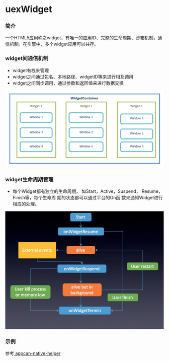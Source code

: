 # uexWidget

### 简介

 一个HTML5应用称之widget，有唯一的应用ID、完整的生命周期、沙箱机制，通信机制。在引擎中，多个widget应用可以共存。

### widget间通信机制

*	widget有栈来管理
* 	widget之间通过包名、本地路径、widgetID等来进行相互调用 
*  widget之间同步调用，通过参数和返回值来进行数据交换

![Markdown](widget_arch.png)

### widget生命周期管理

*  每个Widget都有独立的生命周期，	如Start，Active，Suspend，	Resume，Finish等，每个生命周	期的状态都可以通过平台的On函	数来通知Widget进行相应的处理。

![Markdown](widget_mgr.png)
	
### 示例

参考[ appcan-native-helper ](https://github.com/AppCanOpenSource/appcan-native-helper)